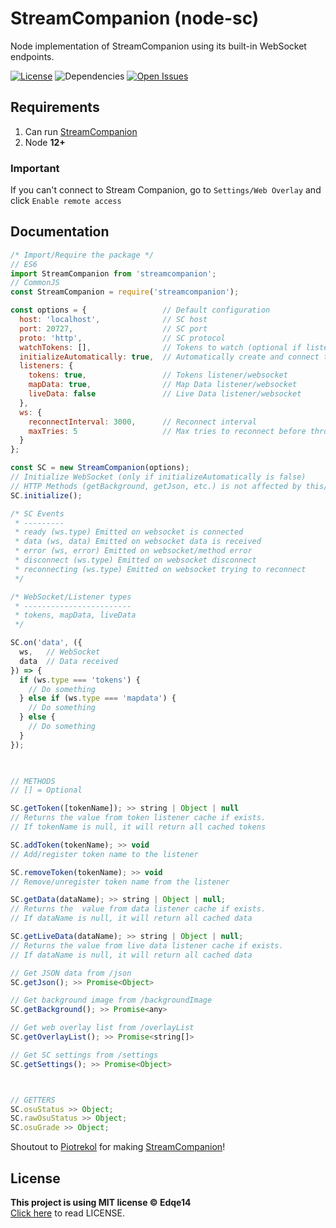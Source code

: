 # StreamCompanion (node-sc)

Node implementation of StreamCompanion using its built-in WebSocket endpoints.

[![License](https://img.shields.io/github/license/Edqe14/node-sc?style=for-the-badge)](https://github.com/Edqe14/node-sc/blob/main/LICENSE)
![Dependencies](https://img.shields.io/librariesio/release/npm/streamcompanion?style=for-the-badge)
[![Open Issues](https://img.shields.io/github/issues/Edqe14/node-sc?style=for-the-badge)](https://github.com/Edqe14/node-sc/issues)

## Requirements

 1. Can run [StreamCompanion](https://github.com/Piotrekol/StreamCompanion)
 2. Node **12+**

### Important

If you can't connect to Stream Companion, go to `Settings/Web Overlay` and click `Enable remote access`

## Documentation

```js
/* Import/Require the package */
// ES6
import StreamCompanion from 'streamcompanion';
// CommonJS
const StreamCompanion = require('streamcompanion');

const options = {                 // Default configuration
  host: 'localhost',              // SC host
  port: 20727,                    // SC port
  proto: 'http',                  // SC protocol
  watchTokens: [],                // Tokens to watch (optional if listeners.tokens is false)
  initializeAutomatically: true,  // Automatically create and connect to WebSockets
  listeners: {
    tokens: true,                 // Tokens listener/websocket
    mapData: true,                // Map Data listener/websocket
    liveData: false               // Live Data listener/websocket
  },
  ws: {
    reconnectInterval: 3000,      // Reconnect interval
    maxTries: 5                   // Max tries to reconnect before throwing an error (Set to Infinity for no max tries)
  }
};

const SC = new StreamCompanion(options);
// Initialize WebSocket (only if initializeAutomatically is false)
// HTTP Methods (getBackground, getJson, etc.) is not affected by this/initialization
SC.initialize();

/* SC Events
 * ---------
 * ready (ws.type) Emitted on websocket is connected
 * data (ws, data) Emitted on websocket data is received
 * error (ws, error) Emitted on websocket/method error
 * disconnect (ws.type) Emitted on websocket disconnect
 * reconnecting (ws.type) Emitted on websocket trying to reconnect
 */

/* WebSocket/Listener types
 * ------------------------
 * tokens, mapData, liveData
 */

SC.on('data', ({
  ws,   // WebSocket
  data  // Data received
}) => {
  if (ws.type === 'tokens') {
    // Do something
  } else if (ws.type === 'mapdata') {
    // Do something
  } else {
    // Do something
  }
});
  


// METHODS
// [] = Optional

SC.getToken([tokenName]); >> string | Object | null
// Returns the value from token listener cache if exists.
// If tokenName is null, it will return all cached tokens

SC.addToken(tokenName); >> void
// Add/register token name to the listener

SC.removeToken(tokenName); >> void
// Remove/unregister token name from the listener

SC.getData(dataName); >> string | Object | null;
// Returns the  value from data listener cache if exists.
// If dataName is null, it will return all cached data

SC.getLiveData(dataName); >> string | Object | null;
// Returns the value from live data listener cache if exists.
// If dataName is null, it will return all cached data

// Get JSON data from /json
SC.getJson(); >> Promise<Object>

// Get background image from /backgroundImage
SC.getBackground(); >> Promise<any>

// Get web overlay list from /overlayList
SC.getOverlayList(); >> Promise<string[]>

// Get SC settings from /settings
SC.getSettings(); >> Promise<Object>



// GETTERS                                                   
SC.osuStatus >> Object;
SC.rawOsuStatus >> Object;
SC.osuGrade >> Object;
```

Shoutout to [Piotrekol](https://github.com/Piotrekol) for making [StreamCompanion](https://github.com/Piotrekol/StreamCompanion)!

## License

**This project is using MIT license © Edqe14**  
[Click here](https://github.com/Edqe14/node-sc/blob/main/LICENSE) to read LICENSE.
